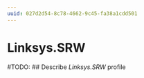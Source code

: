 ```yaml
---
uuid: 027d2d54-8c78-4662-9c45-fa38a1cdd501
---
```



# Linksys.SRW


#TODO: ## Describe *Linksys.SRW* profile

